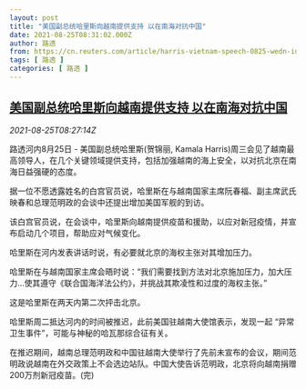 ```yaml
---
layout: post
title: "美国副总统哈里斯向越南提供支持 以在南海对抗中国"
date: 2021-08-25T08:31:02.000Z
author: 路透
from: https://cn.reuters.com/article/harris-vietnam-speech-0825-wedn-idCNKBS2FQ0MG
tags: [ 路透 ]
categories: [ 路透 ]
---
```

<!--1629880262000-->
[美国副总统哈里斯向越南提供支持 以在南海对抗中国](https://cn.reuters.com/article/harris-vietnam-speech-0825-wedn-idCNKBS2FQ0MG)
------

<div>
<div><i>2021-08-25T08:27:14Z</i></div><p>路透河内8月25日 - 美国副总统哈里斯(贺锦丽, Kamala Harris)周三会见了越南最高领导人，在几个关键领域提供支持，包括加强越南的海上安全，以对抗北京在南海日益强硬的态度。</p><p>据一位不愿透露姓名的白宫官员说，哈里斯在与越南国家主席阮春福、副主席武氏映春和总理范明政的会谈中还提出增加美国军舰的到访。</p><p>该白宫官员说，在会谈中，哈里斯向越南提供疫苗和援助，以应对新冠疫情，并宣布启动几个项目，帮助应对气候变化。</p><p>哈里斯在河内发表讲话时说，有必要就北京的海权主张对其增加压力。</p><p>哈里斯在与越南国家主席会晤时说：“我们需要找到方法对北京施加压力，加大压力...使其遵守《联合国海洋法公约》，并挑战其欺凌性和过度的海权主张。”</p><p>这是哈里斯在两天内第二次抨击北京。</p><p>哈里斯周二抵达河内的时间被推迟，此前美国驻越南大使馆表示，发现一起 “异常卫生事件”，可能与神秘的哈瓦那综合征有关。</p><p>在推迟期间，越南总理范明政和中国驻越南大使举行了先前未宣布的会议，期间范明政说越南在外交政策上不会选边站队。中国大使告诉范明政，北京将向越南捐赠200万剂新冠疫苗。(完)</p>
</div>
